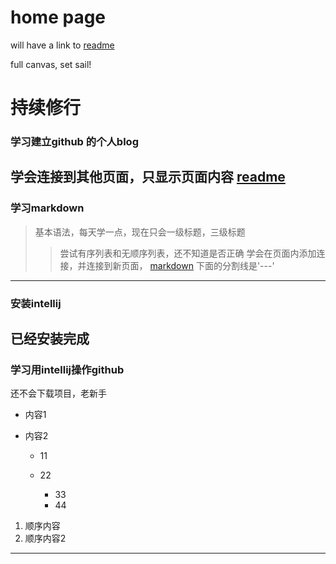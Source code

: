 # home page

will have a link to [readme](https://xiuxingzhe-guodong.github.io/readme.html)

full canvas, set sail!


# 持续修行

### 学习建立github 的个人blog
 学会连接到其他页面，只显示页面内容
  [readme](https://xiuxingzhe-guodong.github.io/blog/readme.md)
---
### 学习markdown
  > 基本语法，每天学一点，现在只会一级标题，三级标题
  >>尝试有序列表和无顺序列表，还不知道是否正确
  > 学会在页面内添加连接，并连接到新页面，  [markdown](https://github.com/xiuxingzhe-guodong/blog/blob/master/markdown/syntax.md)
 下面的分割线是'---' 
---

### 安装intellij
  已经安装完成
---
### 学习用intellij操作github
  还不会下载项目，老新手


+ 内容1
+ 内容2
   
   - 11
   - 22

      * 33
      * 44


1. 顺序内容
2. 顺序内容2
---

